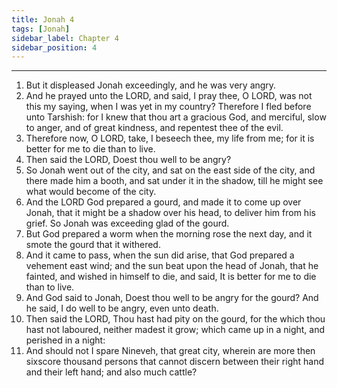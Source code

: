 ```yaml
---
title: Jonah 4
tags: [Jonah]
sidebar_label: Chapter 4
sidebar_position: 4
---
```


---
1. But it displeased Jonah exceedingly, and he was very angry.
2. And he prayed unto the LORD, and said, I pray thee, O LORD, was not this my saying, when I was yet in my country? Therefore I fled before unto Tarshish: for I knew that thou art a gracious God, and merciful, slow to anger, and of great kindness, and repentest thee of the evil.
3. Therefore now, O LORD, take, I beseech thee, my life from me; for it is better for me to die than to live.
4. Then said the LORD, Doest thou well to be angry?
5. So Jonah went out of the city, and sat on the east side of the city, and there made him a booth, and sat under it in the shadow, till he might see what would become of the city.
6. And the LORD God prepared a gourd, and made it to come up over Jonah, that it might be a shadow over his head, to deliver him from his grief. So Jonah was exceeding glad of the gourd.
7. But God prepared a worm when the morning rose the next day, and it smote the gourd that it withered.
8. And it came to pass, when the sun did arise, that God prepared a vehement east wind; and the sun beat upon the head of Jonah, that he fainted, and wished in himself to die, and said, It is better for me to die than to live.
9. And God said to Jonah, Doest thou well to be angry for the gourd? And he said, I do well to be angry, even unto death.
10. Then said the LORD, Thou hast had pity on the gourd, for the which thou hast not laboured, neither madest it grow; which came up in a night, and perished in a night:
11. And should not I spare Nineveh, that great city, wherein are more then sixscore thousand persons that cannot discern between their right hand and their left hand; and also much cattle?
